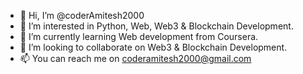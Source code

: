 - 👋 Hi, I’m @coderAmitesh2000
- 👀 I’m interested in Python, Web, Web3 & Blockchain Development.
- 🌱 I’m currently learning Web development from Coursera.
- 💞️ I’m looking to collaborate on Web3 & Blockchain Development.
- 📫 You can reach me on coderamitesh2000@gmail.com

<!---
coderAmitesh2000/coderAmitesh2000 is a ✨ special ✨ repository because its `README.md` (this file) appears on your GitHub profile.
You can click the Preview link to take a look at your changes.
--->
